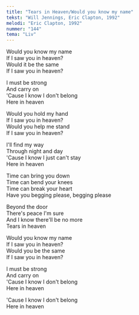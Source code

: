 ```yaml
---
title: "Tears in Heaven/Would you know my name"
tekst: "Will Jennings, Eric Clapton, 1992"
melodi: "Eric Clapton, 1992"
nummer: "144"
tema: "Liv"
---
```


Would you know my name\
If I saw you in heaven?\
Would it be the same\
If I saw you in heaven?

I must be strong\
And carry on\
'Cause I know I don't belong\
Here in heaven

Would you hold my hand\
If I saw you in heaven?\
Would you help me stand\
If I saw you in heaven?

I'll find my way\
Through night and day\
'Cause I know I just can't stay\
Here in heaven

Time can bring you down\
Time can bend your knees\
Time can break your heart\
Have you begging please, begging please

Beyond the door\
There's peace I'm sure\
And I know there'll be no more\
Tears in heaven

Would you know my name\
If I saw you in heaven?\
Would you be the same\
If I saw you in heaven?

I must be strong\
And carry on\
'Cause I know I don't belong\
Here in heaven

'Cause I know I don't belong\
Here in heaven